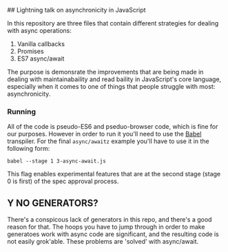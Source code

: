 ## Lightning talk on asynchronicity in JavaScript

In this repository are three files that contain different strategies for dealing with async operations:

1. Vanilla callbacks
2. Promises
3. ES7 async/await

The purpose is demonsrate the improvements that are being made in dealing with maintainabaility and read baility in JavaScript's core language, especially when it comes to one of things that people struggle with most: asynchronicity.

### Running

All of the code is pseudo-ES6 and pseduo-browser code, which is fine for our purposes. However in order to run it you'll need to use the [Babel](http://babeljs.io/) transpiler. For the final `async/awaitz` example you'll have to use it in the following form:

    babel --stage 1 3-async-await.js

This flag enables experimental features that are at the second stage (stage 0 is first) of the spec approval process.

## Y NO GENERATORS?

There's a conspicous lack of generators in this repo, and there's a good reason for that. The hoops you have to jump through in order to make generatoes work with async code are significant, and the resulting code is not easily grok'able. These problems are 'solved' with async/await.